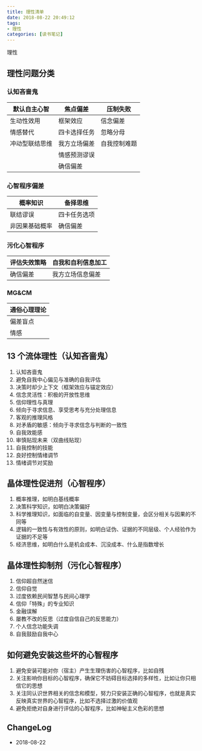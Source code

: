 ```yaml
---
title: 理性清单
date: 2018-08-22 20:49:12
tags:
- 理性
categories: [读书笔记]
---
```

理性

<!--more-->

## 理性问题分类

### 认知吝啬鬼

| 默认自主心智   | 焦点偏差     | 压制失败     |
| -------------- | ------------ | ------------ |
| 生动性效用     | 框架效应     | 信念偏差     |
| 情感替代       | 四卡选择任务 | 忽略分母     |
| 冲动型联结思维 | 我方立场偏差 | 自我控制难题 |
|                | 情感预测谬误 |              |
|                | 确信偏差     |              |

### 心智程序偏差

| 概率知识       | 备择思维     |
| -------------- | ------------ |
| 联结谬误       | 四卡任务选项 |
| 非因果基础概率 | 确信偏差     |

### 污化心智程序

| 评估失效策略 | 自我和自利信息加工 |
| ------------ | ------------------ |
| 确信偏差     | 我方立场信息偏差   |

### MG&CM

| 通俗心理理论 |
| ------------ |
| 偏差盲点     |
| 情感         |

## 13 个流体理性（认知吝啬鬼）

01. 认知吝啬鬼
02. 避免自我中心偏见与准确的自我评估
03. 决策时却少上下文（框架效应与锚定效应）
04. 信念灵活性：积极的开放性思维
05. 信仰理性与真理
06. 倾向于寻求信息、享受思考与充分处理信息
07. 客观的推理风格
08. 对矛盾的敏感：倾向于寻求信念与判断的一致性
09. 自我效能感
10. 审慎贴现未来（双曲线贴现）
11. 自我控制的技能
12. 良好控制情绪调节
13. 情绪调节对奖励

## 晶体理性促进剂（心智程序）

01. 概率推理，如明白基线概率
02. 决策科学知识，如明白决策偏好
03. 科学推理知识，如面临的自变量、因变量与控制变量，会区分相关与因果的不同等
04. 逻辑的一致性与有效性的原则，如明白证伪、证据的不同层级、个人经验作为证据的不足等
05. 经济思维，如明白什么是机会成本、沉没成本、什么是指数增长

## 晶体理性抑制剂（污化心智程序）

01. 信仰超自然迷信
02. 信仰自觉
03. 过度依赖民间智慧与民间心理学
04. 信仰「特殊」的专业知识
05. 金融误解
06. 屡教不改的反思（过度自信自己的反思能力）
07. 个人信念功能失调
08. 自我鼓励自我中心

## 如何避免安装这些坏的心智程序

01. 避免安装可能对你（宿主）产生生理伤害的心智程序，比如自残
02. 关注影响你目标的心智程序，确保它不妨碍目标选择的多样性，比如让你只相信它的思想
03. 关注同认识世界相关的信念和模型，努力只安装正确的心智程序，也就是真实反映真实世界的心智程序，比如不选择过激的价值观
04. 避免拒绝对自身进行评估的心智程序，比如神秘主义色彩的思想

## ChangeLog

- 2018-08-22
